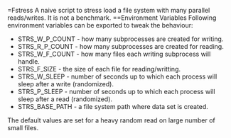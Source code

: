 =Fstress
A naive script to stress load a file system with many parallel reads/writes. It is not a benchmark.
==Environment Variables
Following environment variables can be exported to tweak the behaviour:
  * STRS_W_P_COUNT - how many subprocesses are created for writing.
  * STRS_R_P_COUNT - how many subprocesses are created for reading.
  * STRS_W_F_COUNT - how many files each writing subprocess will handle.
  * STRS_F_SIZE - the size of each file for reading/writting.
  * STRS_W_SLEEP - number of seconds up to which each process will sleep after a write (randomized).
  * STRS_P_SLEEP - number of seconds up to which each process will sleep after a read (randomized).
  * STRS_BASE_PATH - a file system path where data set is created.

The default values are set for a heavy random read on large number of small files.
